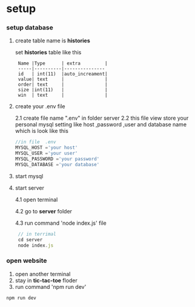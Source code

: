 # setup

### setup database
1. create 
table name is **histories**

    set **histories** table like this 

        Name |Type      | extra         |
        -----|----------|---------------
        id   | int(11)  |auto_increament|
        value| text     |               |
        order| text     |               |
        size |int(11)   |               |
        win  | text     |               |


2. create your .env file 

    2.1 create file name ".env" in folder server
    2.2 this file view store your personal mysql setting like host ,password ,user and database name which is look like this
    ```js
    //in file  .env
    MYSQL_HOST ='your host'
    MYSQL_USER ='your user'
    MYSQL_PASSWORD ='your password'
    MYSQL_DATABASE ='your database'
    ```

3. start mysql 
4. start server

    4.1 open terminal 

    4.2 go to **server** folder 

    4.3 run command 'node index.js' file
    ```js
     // in terrimal 
     cd server
     node index.js
    ```

### open website

1. open another terminal
2. stay in **tic-tac-toe** floder
3. run command 'npm run dev'

```js
npm run dev
```

